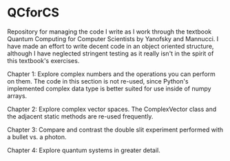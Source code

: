 # QCforCS

Repository for managing the code I write as I work through the textbook Quantum Computing for Computer Scientists by Yanofsky and Mannucci.
I have made an effort to write decent code in an object oriented structure, although I have neglected stringent testing as it really isn't in the spirit of this textbook's exercises.

Chapter 1: Explore complex numbers and the operations you can perform on them.
The code in this section is not re-used, since Python's implemented complex data type is better suited for use inside of numpy arrays.

Chapter 2: Explore complex vector spaces.
The ComplexVector class and the adjacent static methods are re-used frequently.

Chapter 3: Compare and contrast the double slit experiment performed with a bullet vs. a photon.

Chapter 4: Explore quantum systems in greater detail.